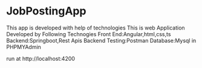 # JobPostingApp
This app is developed with help of technologies
This is web Application Developed by Following Technogies
Front End:Angular,html,css,ts
Backend:Springboot,Rest Apis
Backend Testing:Postman
Database:Mysql in PHPMYAdmin

run at http://localhost:4200
